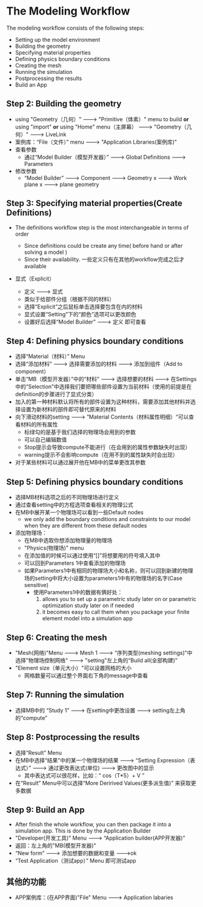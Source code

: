 # The Modeling Workflow

The modeling workflow consists of the following steps:

- Setting up the model environment
- Building the geometry
- Specifying material properties
- Defining physics boundary conditions
- Creating the mesh
- Running the simulation
- Postprocessing the results
- Build an App

## Step 2: Building the geometry

* using "Geometry（几何）" ---> "Primitive（体素）" menu to build **or** using "import" **or** using "Home" menu（主屏幕） --->  "Geometry（几何）" ---> LiveLink
* 案例库：“File（文件）” menu ---> "Application Libraries(案例库)"
* 查看参数
  * 通过“Model Builder（模型开发器）” ---> Global Definitions ---> Parameters
* 修改参数
  * “Model Builder” ---> Component ---> Geometry x ---> Work plane x  ---> plane geometry

## Step 3: Specifying material properties(Create Definitions)

* The definitions workflow step is the most interchangeable in terms of order
  * Since definitions could be create any time( before hand or after solving a model )
  * Since their availability. 一些定义只有在其他的workflow完成之后才available

* 显式（Explicit）
  * 定义 --->  显式
  * 类似于给部件分组（根据不同的材料）
  * 选择“Explicit”之后鼠标单击选择要包含在内的材料
  * 显式设置“Setting”下的“颜色”选项可以更改颜色
  * 设置好后选择“Model Builder” ---> 定义 即可查看


## Step 4: Defining physics boundary conditions

* 选择“Material（材料）” Menu
* 选择“添加材料” ---> 选择需要添加的材料 ---> 添加到组件（Add to component）
* 单击“MB（模型开发器）”中的“材料” ---> 选择想要的材料 ---> 在Settings中的“Selection”中选择我们要把哪些部件设置为当前材料（使用的前提是在definition的步骤进行了显式分类）
* 加入的第一种材料默认将所有的部件设置为这种材料，需要添加其他材料并选择设置为新材料的部件即可替代原来的材料
* 向下滑动材料的setting ---> ”Material Contents（材料属性明细）“可以查看材料的所有属性
  * 标绿勾的是基于我们选择的物理场会用到的参数
  * 可以自己编辑数值
  * Stop提示会导致compute不能进行（在会用到的属性参数缺失时出现）
  * warning提示不会影响compute（在用不到的属性缺失时会出现）
* 对于某些材料可以通过展开他在MB中的菜单更改其参数

## Step 5: Defining physics boundary conditions 

* 选择MB材料选项之后的不同物理场进行定义
* 通过查看setting中的方程选项查看相关的物理公式
* 在MB中展开某一个物理场可以看到一些Default nodes
  * we only add the boundary conditions and constraints to our model when they are different from these default nodes
* 添加物理场：
  * 在MB中选取你想添加物理量的物理场
  * "Physics(物理场)" menu 
  * 在添加值的时候可以通过使用“[]”将想要用的符号填入其中
  * 可以回到Parameters 1中查看添加的物理场
  * 如果Parameters1中有相同的物理场大小和名称，则可以回到新建的物理场的setting中将大小设置为parameters1中有的物理场的名字(Case sensitive)
    * 使用Parameters1中的数据有俩好处：
      1. allows you to set up a parametric study later on or parametric optimization study later on if needed
      2. it becomes easy to call them when you package your finite element model into a simulation app

## Step 6: Creating the mesh

* "Mesh(网络)"Menu ---> Mesh 1 ---> “序列类型(meshing settings)”中选择”物理场控制网络“ ---> "setting"左上角的“Build all(全部构建)” 
* "Element size（单元大小）"可以设置网格的大小
  * 网格数量可以通过整个界面右下角的message中查看

## Step 7: Running the simulation

* 选择MB中的 “Study 1” ---> 在setting中更改设置 ---> setting左上角的“compute”

## Step 8: Postprocessing the results

* 选择“Result” Menu
* 在MB中选择“结果”中的某一个物理场的结果 ---> “Setting Expression（表达式）” ---> 通过更改表达式(单位) ---> 更改图中的显示
  * 其中表达式可以很花样，比如：“ cos（T*5）+ V ”
* 在“Result” Menu中可以选择“More Deririved Values(更多派生值)” 来获取更多数据

## Step 9: Build an App

* After finish the whole workflow, you can then package it into a simulation app. This is done by the Application Builder
* "Developer(开发工具)" Menu ---> “Application builder(APP开发器)” 
* 返回：左上角的"MB(模型开发器)"
* “New form” ---> 添加想要的数据和变量 --->ok
* “Test Application（测试app）” Menu 即可测试app

## 其他的功能

* APP案例库：(在APP界面)"File" Menu  ---> Application labaries
